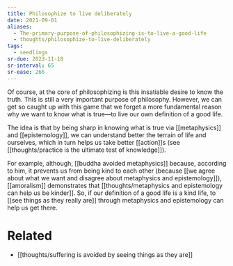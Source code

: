 ```yaml
---
title: Philosophize to live deliberately
date: 2021-09-01
aliases:
  - The-primary-purpose-of-philosophizing-is-to-live-a-good-life
  - thoughts/philosophize-to-live-deliberately
tags:
  - seedlings
sr-due: 2023-11-18
sr-interval: 65
sr-ease: 266
---
```

Of course, at the core of philosophizing is this insatiable desire to know the truth. This is still a very important purpose of philosophy. However, we can get so caught up with this game that we forget a more fundamental reason why we want to know what is true—to live our own definition of a good life.

The idea is that by being sharp in knowing what is true via [[metaphysics]] and [[epistemology]], we can understand better the terrain of life and ourselves, which in turn helps us take better [[action]]s (see [[thoughts/practice is the ultimate test of knowledge]]).

For example, although, [[buddha avoided metaphysics]] because, according to him, it prevents us from being kind to each other (because [[we agree about what we want and disagree about metaphysics and epistemology]]), [[amoralism]] demonstrates that [[thoughts/metaphysics and epistemology can help us be kinder]]. So, if our definition of a good life is a kind life, to [[see things as they really are]] through metaphysics and epistemology can help us get there.

# Related

- [[thoughts/suffering is avoided by seeing things as they are]]

